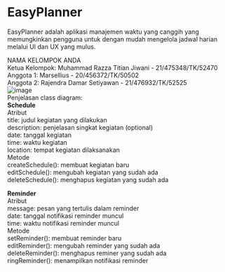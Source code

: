 # EasyPlanner
EasyPlanner adalah aplikasi manajemen waktu yang canggih yang memungkinkan pengguna untuk dengan mudah mengelola jadwal harian melalui UI dan UX yang mulus. <br />

NAMA KELOMPOK ANDA <br />
Ketua Kelompok:  Muhammad Razza Titian Jiwani - 21/475348/TK/52470<br />
Anggota 1: Marsellius - 20/456372/TK/50502<br />
Anggota 2: Rajendra Damar Setiyawan - 21/476932/TK/52525<br />
![image](https://github.com/RazzaTitian/juniorproject/assets/93211629/106c9225-ad30-4905-9206-d4ac593a3468)
<br />
Penjelasan class diagram: <br />
<b> Schedule </b> <br />
Atribut <br />
title: judul kegiatan yang dilakukan <br />
description: penjelasan singkat kegiatan (optional) <br />
date: tanggal kegiatan <br />
time: waktu kegiatan <br />
location: tempat kegiatan dilaksanakan <br />
Metode <br />
createSchedule(): membuat kegiatan baru <br />
editSchedule(): mengubah kegiatan yang sudah ada <br />
deleteSchedule(): menghapus kegiatan yang sudah ada <br />

<b> Reminder </b> <br />
Atribut <br />
message: pesan yang tertulis dalam reminder<br />
date: tanggal notifikasi reminder muncul<br />
time: waktu notifikasi reminder muncul<br />
Metode <br />
setReminder(): membuat reminder baru<br />
editReminder(): mengubah reminder yang sudah ada<br />
deleteReminder(): menghapus reminer yang sudah ada<br />
ringReminder(): menampilkan notifikasi reminder<br />

